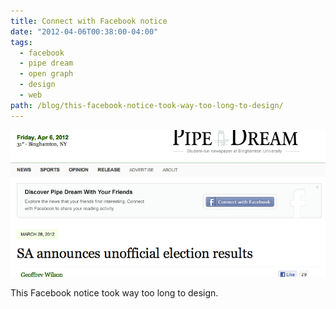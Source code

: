 ```yaml
---
title: Connect with Facebook notice
date: "2012-04-06T00:38:00-04:00"
tags:
  - facebook
  - pipe dream
  - open graph
  - design
  - web
path: /blog/this-facebook-notice-took-way-too-long-to-design/
---
```


![Screenshot of the Pipe Dream social reader integration](./pipe-dream-social-reader.png)

This Facebook notice took way too long to design.
